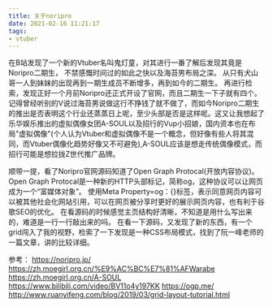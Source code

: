 ```yaml
---
title: 关于noripro
date: 2021-02-16 11:21:17
tags:
- vtuber
---
```

在B站发现了一个新的Vtuber名叫鬼灯童，对其进行一番了解后发现其竟是Noripro二期生，
不禁感慨时间过的如此之快以及海苔男布局之深。
从只有犬山哥一人到妹妹的出现再到一期生成员不断增多，再到如今的二期生。
再进行检索，发现正好一个月前Noripro还正式开设了官网，而且二期生一下子就有四个。
记得曾经听别的V说过海苔男说做这行不挣钱了就不做了，而如今Noripro二期生的推出是否表明这个行业还蒸蒸日上呢，至少头部是否是这样呢。这又让我想起了乐华娱乐推出的虚拟偶像女团A-SOUL以及招行的Vup小招娘，国内资本也在布局"虚拟偶像"(个人认为Vtuber和虚拟偶像不是一个概念，但好像有些人将其混同，而Vtuber偶像化趋势好像又不可避免),A-SOUL应该是想走传统偶像模式，而招行可能是想拉拢Z世代推广品牌。

顺带一提，看了Noripro官网源码知道了Open Graph Protocal(开放内容协议)。
Open Graph Protocal是一种新的HTTP头部标记，简称og，这种协议可以让网页成为一个“富媒体对象”。
使用Meta Property=og：{}标签，表示同意网页内容可以被其他社会化网站引用，可以在网页被分享时更好的展示网页内容，也有利于谷歌SEO的优化。
在看源码的时候感觉主页结构好清晰，不知道是用什么写出来的，难道是一行一行敲出来的吗。
在看一下源码，又发现了新的东西，有一个grid闯入了我的视野，检索了一下发现是一种CSS布局模式，找到了阮一峰老师的一篇文章，讲的比较详细。

参考：
<https://noripro.jp/>
<https://zh.moegirl.org.cn/%E9%AC%BC%E7%81%AFWarabe>
<https://zh.moegirl.org.cn/A-SOUL>
<https://www.bilibili.com/video/BV11o4y197KK>
<https://ogp.me/>
<http://www.ruanyifeng.com/blog/2019/03/grid-layout-tutorial.html>
